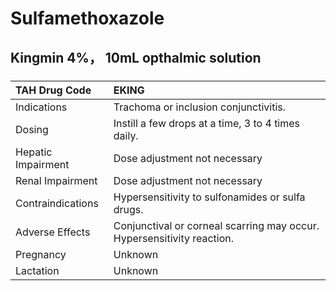 # Sulfamethoxazole

## Kingmin 4%， 10mL opthalmic solution

##### 

| TAH Drug Code      | EKING                                                                  |
|:-------------------|:-----------------------------------------------------------------------|
| Indications        | Trachoma or inclusion conjunctivitis.                                  |
| Dosing             | Instill a few drops at a time, 3 to 4 times daily.                     |
| Hepatic Impairment | Dose adjustment not necessary                                          |
| Renal Impairment   | Dose adjustment not necessary                                          |
| Contraindications  | Hypersensitivity to sulfonamides or sulfa drugs.                       |
| Adverse Effects    | Conjunctival or corneal scarring may occur. Hypersensitivity reaction. |
| Pregnancy          | Unknown                                                                |
| Lactation          | Unknown                                                                |


